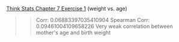 [Think Stats Chapter 7 Exercise 1](http://greenteapress.com/thinkstats2/html/thinkstats2008.html#toc70) (weight vs. age)

>> Corr:  0.06883397035410904
>> Spearman Corr:  0.09461004109658226
>> Very weak correlation between mother's age and birth weight
